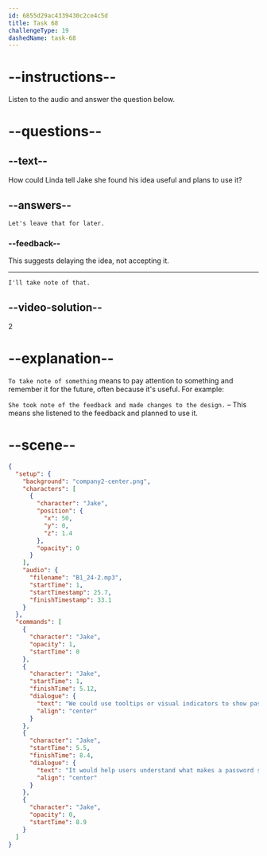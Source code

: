 ```yaml
---
id: 6855d29ac4339430c2ce4c5d
title: Task 68
challengeType: 19
dashedName: task-68
---
```


<!-- (Audio) Jake: We could use tooltips or visual indicators to show password strength. It would help users understand what makes a password strong. -->

<!-- SPEAKING -->

# --instructions--

Listen to the audio and answer the question below.

# --questions--

## --text--

How could Linda tell Jake she found his idea useful and plans to use it?

## --answers--

`Let's leave that for later.`

### --feedback--

This suggests delaying the idea, not accepting it.

---

`I'll take note of that.`

## --video-solution--

2

# --explanation--

`To take note of something` means to pay attention to something and remember it for the future, often because it's useful. For example:

`She took note of the feedback and made changes to the design.` – This means she listened to the feedback and planned to use it.

# --scene--

```json
{
  "setup": {
    "background": "company2-center.png",
    "characters": [
      {
        "character": "Jake",
        "position": {
          "x": 50,
          "y": 0,
          "z": 1.4
        },
        "opacity": 0
      }
    ],
    "audio": {
      "filename": "B1_24-2.mp3",
      "startTime": 1,
      "startTimestamp": 25.7,
      "finishTimestamp": 33.1
    }
  },
  "commands": [
    {
      "character": "Jake",
      "opacity": 1,
      "startTime": 0
    },
    {
      "character": "Jake",
      "startTime": 1,
      "finishTime": 5.12,
      "dialogue": {
        "text": "We could use tooltips or visual indicators to show password strength.",
        "align": "center"
      }
    },
    {
      "character": "Jake",
      "startTime": 5.5,
      "finishTime": 8.4,
      "dialogue": {
        "text": "It would help users understand what makes a password strong.",
        "align": "center"
      }
    },
    {
      "character": "Jake",
      "opacity": 0,
      "startTime": 8.9
    }
  ]
}
```
